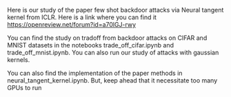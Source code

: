 Here is our  study of the paper  few shot backdoor attacks via Neural tangent kernel from ICLR.
Here is a link where you can find it https://openreview.net/forum?id=a70lGJ-rwy

You can find the study on tradoff from backdoor attacks on CIFAR and MNIST datasets in the notebooks trade_off_cifar.ipynb and trade_off_mnist.ipynb.
You can also run our study of attacks with gaussian kernels.

You can also find the implementation of the paper methods in neural_tangent_kernel.ipynb.
But, keep ahead that it necessitate too many GPUs to run